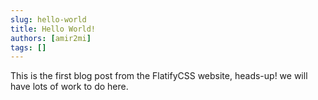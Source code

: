 ```yaml
---
slug: hello-world
title: Hello World!
authors: [amir2mi]
tags: []
---
```


This is the first blog post from the FlatifyCSS website, heads-up! we will have lots of work to do here.
